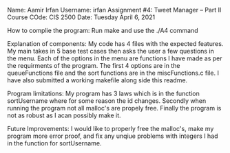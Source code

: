 Name: Aamir Irfan
Username: irfan
Assignment #4: Tweet Manager – Part II 
Course COde: CIS 2500
Date: Tuesday April 6, 2021

How to complie the program: Run make and use the ./A4 command

Explanation of components: My code has 4 files with the expected features. My main takes in 5 base test cases then asks the user a few questions in the menu. Each of the options in the menu are functions I have made as per the requirments of the program. The first 4 options are in the queueFunctions file and the sort functions are in the miscFunctions.c file. I have also submitted a working makefile along side this readme.

Program limitations: My program has 3 laws which is in the function sortUsername where for some reason the id changes. Secondly when running the program not all malloc's are propely free. Finally the program is not as robust as I acan possibly make it.

Future Improvements: I would like to properly free the malloc's, make my program more error proof, and fix any unqiue problems with integers I had in the function for sortUsername.
